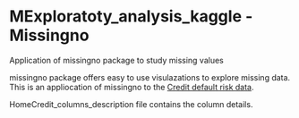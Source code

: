 # MExploratoty_analysis_kaggle - Missingno
Application of missingno package to study missing values 

missingno package offers easy to use visulazations to explore missing data.
This is an appliocation of missingno to the <a href="https://www.kaggle.com/c/home-credit-default-risk/data">Credit default risk data</a>.

HomeCredit_columns_description file contains the column details.
